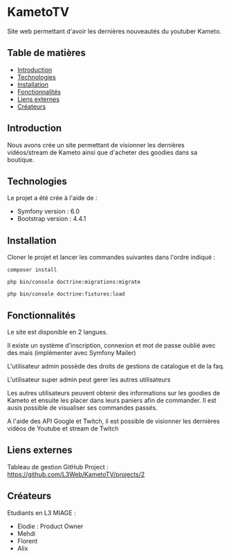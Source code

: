 # KametoTV

Site web permettant d'avoir les dernières nouveautés du youtuber Kameto.

## Table de matières

* [Introduction](#introduction)
* [Technologies](#technologies)
* [Installation](#installation)
* [Fonctionnalités](#fonctionnalites)
* [Liens externes](#externes)
* [Créateurs](#credits)

## Introduction <a name="introduction"></a>

Nous avons crée un site permettant de visionner les dernières vidéos/stream de Kameto ainsi que d'acheter des goodies
dans sa boutique.

## Technologies <a name="technologies"></a>

Le projet a été crée à l'aide de :

* Symfony version : 6.0
* Bootstrap version : 4.4.1

## Installation <a name="installation"></a>

Cloner le projet et lancer les commandes suivantes dans l'ordre indiqué :

    composer install

    php bin/console doctrine:migrations:migrate

    php bin/console doctrine:fixtures:load

## Fonctionnalités <a name="fonctionnalites"></a>

Le site est disponible en 2 langues.

Il existe un système d'inscription, connexion et mot de passe oublié avec des mais (implémenter avec Symfony Mailer)

L'utilisateur admin possède des droits de gestions de catalogue et de la faq.

L'utilisateur super admin peut gerer les autres utilisateurs

Les autres utilisateurs peuvent obtenir des informations sur les goodies de Kameto et ensuite les placer dans leurs
paniers afin de commander. Il est ausis possible de visualiser ses commandes passés.

A l'aide des API Google et Twitch, il est possible de visionner les dernières vidéos de Youtube et stream de Twitch

## Liens externes <a name="externes"></a>

Tableau de gestion GitHub Project : https://github.com/L3Web/KametoTV/projects/2

## Créateurs <a name="credits"></a>

Etudiants en L3 MIAGE :

* Elodie : Product Owner
* Mehdi
* Florent
* Alix